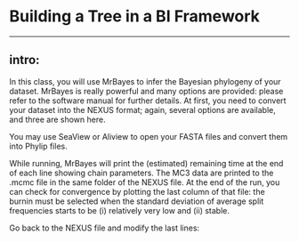 # Building a Tree in a BI Framework


---


## intro: 

In this class, you will use MrBayes to infer the Bayesian phylogeny of your dataset. MrBayes is
really powerful and many options are provided: please refer to the software manual for further
details. At first, you need to convert your dataset into the NEXUS format; again, several options are
available, and three are shown here.

You may use SeaView or Aliview to open your FASTA files and convert them into Phylip files.


While running, MrBayes will print the (estimated) remaining time at the end of each line
showing chain parameters. The MC3
data are printed to the .mcmc file in the same folder of the
NEXUS file. At the end of the run, you can check for convergence by plotting the last column of
that file: the burnin must be selected when the standard deviation of average split frequencies starts
to be (i) relatively very low and (ii) stable.


Go back to the NEXUS file and modify the last lines: